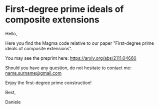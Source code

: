# First-degree prime ideals of composite extensions

Hello,

Here you find the Magma code relative to our paper "First-degree prime ideals of composite extensions".

You may see the preprint here: https://arxiv.org/abs/2111.04660

Should you have any question, do not hesitate to contact me: name.surname@gmail.com

Enjoy the first-degree prime construction!

Best,

Daniele

